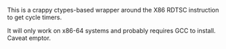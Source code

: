 This is a crappy ctypes-based wrapper around the X86 RDTSC instruction to get cycle timers.

It will only work on x86-64 systems and probably requires GCC to install. Caveat emptor.
